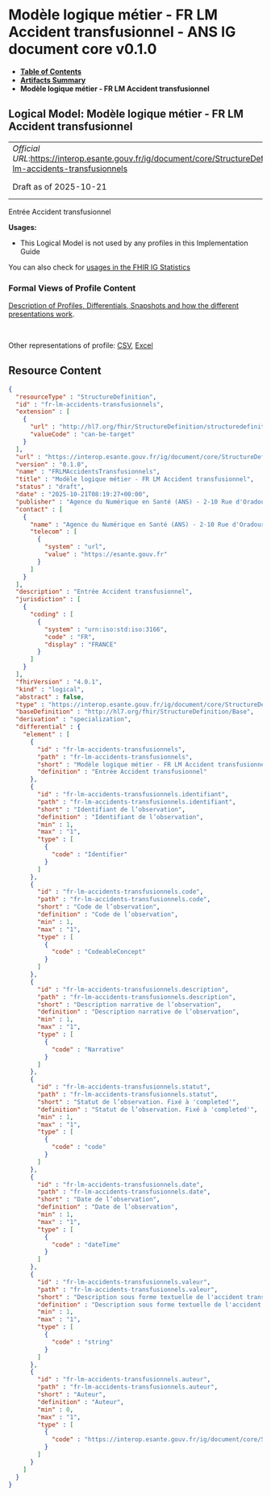 # Modèle logique métier - FR LM Accident transfusionnel - ANS IG document core v0.1.0

* [**Table of Contents**](toc.md)
* [**Artifacts Summary**](artifacts.md)
* **Modèle logique métier - FR LM Accident transfusionnel**

## Logical Model: Modèle logique métier - FR LM Accident transfusionnel 

| | |
| :--- | :--- |
| *Official URL*:https://interop.esante.gouv.fr/ig/document/core/StructureDefinition/fr-lm-accidents-transfusionnels | *Version*:0.1.0 |
| Draft as of 2025-10-21 | *Computable Name*:FRLMAccidentsTransfusionnels |

 
Entrée Accident transfusionnel 

**Usages:**

* This Logical Model is not used by any profiles in this Implementation Guide

You can also check for [usages in the FHIR IG Statistics](https://packages2.fhir.org/xig/ans.document.fr.core|current/StructureDefinition/fr-lm-accidents-transfusionnels)

### Formal Views of Profile Content

 [Description of Profiles, Differentials, Snapshots and how the different presentations work](http://build.fhir.org/ig/FHIR/ig-guidance/readingIgs.html#structure-definitions). 

 

Other representations of profile: [CSV](StructureDefinition-fr-lm-accidents-transfusionnels.csv), [Excel](StructureDefinition-fr-lm-accidents-transfusionnels.xlsx) 



## Resource Content

```json
{
  "resourceType" : "StructureDefinition",
  "id" : "fr-lm-accidents-transfusionnels",
  "extension" : [
    {
      "url" : "http://hl7.org/fhir/StructureDefinition/structuredefinition-type-characteristics",
      "valueCode" : "can-be-target"
    }
  ],
  "url" : "https://interop.esante.gouv.fr/ig/document/core/StructureDefinition/fr-lm-accidents-transfusionnels",
  "version" : "0.1.0",
  "name" : "FRLMAccidentsTransfusionnels",
  "title" : "Modèle logique métier - FR LM Accident transfusionnel",
  "status" : "draft",
  "date" : "2025-10-21T08:19:27+00:00",
  "publisher" : "Agence du Numérique en Santé (ANS) - 2-10 Rue d'Oradour-sur-Glane, 75015 Paris",
  "contact" : [
    {
      "name" : "Agence du Numérique en Santé (ANS) - 2-10 Rue d'Oradour-sur-Glane, 75015 Paris",
      "telecom" : [
        {
          "system" : "url",
          "value" : "https://esante.gouv.fr"
        }
      ]
    }
  ],
  "description" : "Entrée Accident transfusionnel",
  "jurisdiction" : [
    {
      "coding" : [
        {
          "system" : "urn:iso:std:iso:3166",
          "code" : "FR",
          "display" : "FRANCE"
        }
      ]
    }
  ],
  "fhirVersion" : "4.0.1",
  "kind" : "logical",
  "abstract" : false,
  "type" : "https://interop.esante.gouv.fr/ig/document/core/StructureDefinition/fr-lm-accidents-transfusionnels",
  "baseDefinition" : "http://hl7.org/fhir/StructureDefinition/Base",
  "derivation" : "specialization",
  "differential" : {
    "element" : [
      {
        "id" : "fr-lm-accidents-transfusionnels",
        "path" : "fr-lm-accidents-transfusionnels",
        "short" : "Modèle logique métier - FR LM Accident transfusionnel",
        "definition" : "Entrée Accident transfusionnel"
      },
      {
        "id" : "fr-lm-accidents-transfusionnels.identifiant",
        "path" : "fr-lm-accidents-transfusionnels.identifiant",
        "short" : "Identifiant de l’observation",
        "definition" : "Identifiant de l’observation",
        "min" : 1,
        "max" : "1",
        "type" : [
          {
            "code" : "Identifier"
          }
        ]
      },
      {
        "id" : "fr-lm-accidents-transfusionnels.code",
        "path" : "fr-lm-accidents-transfusionnels.code",
        "short" : "Code de l’observation",
        "definition" : "Code de l’observation",
        "min" : 1,
        "max" : "1",
        "type" : [
          {
            "code" : "CodeableConcept"
          }
        ]
      },
      {
        "id" : "fr-lm-accidents-transfusionnels.description",
        "path" : "fr-lm-accidents-transfusionnels.description",
        "short" : "Description narrative de l’observation",
        "definition" : "Description narrative de l’observation",
        "min" : 1,
        "max" : "1",
        "type" : [
          {
            "code" : "Narrative"
          }
        ]
      },
      {
        "id" : "fr-lm-accidents-transfusionnels.statut",
        "path" : "fr-lm-accidents-transfusionnels.statut",
        "short" : "Statut de l’observation. Fixé à 'completed'",
        "definition" : "Statut de l’observation. Fixé à 'completed'",
        "min" : 1,
        "max" : "1",
        "type" : [
          {
            "code" : "code"
          }
        ]
      },
      {
        "id" : "fr-lm-accidents-transfusionnels.date",
        "path" : "fr-lm-accidents-transfusionnels.date",
        "short" : "Date de l’observation",
        "definition" : "Date de l’observation",
        "min" : 1,
        "max" : "1",
        "type" : [
          {
            "code" : "dateTime"
          }
        ]
      },
      {
        "id" : "fr-lm-accidents-transfusionnels.valeur",
        "path" : "fr-lm-accidents-transfusionnels.valeur",
        "short" : "Description sous forme textuelle de l'accident transfusionnel",
        "definition" : "Description sous forme textuelle de l'accident transfusionnel",
        "min" : 1,
        "max" : "1",
        "type" : [
          {
            "code" : "string"
          }
        ]
      },
      {
        "id" : "fr-lm-accidents-transfusionnels.auteur",
        "path" : "fr-lm-accidents-transfusionnels.auteur",
        "short" : "Auteur",
        "definition" : "Auteur",
        "min" : 0,
        "max" : "1",
        "type" : [
          {
            "code" : "https://interop.esante.gouv.fr/ig/document/core/StructureDefinition/fr-lm-auteur"
          }
        ]
      }
    ]
  }
}

```
